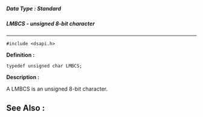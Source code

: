 ##### Data Type : Standard
##### LMBCS - unsigned 8-bit character
---
```
#include <dsapi.h>
```

**Definition :**
```
typedef unsigned char LMBCS;
```

**Description :**

A LMBCS is an unsigned 8-bit character.


**See Also :**
---
